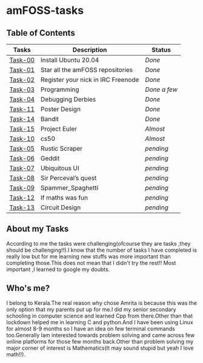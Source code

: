 # amFOSS-tasks
## Table of Contents
|Tasks|Description|Status|
|------|------|-------|
|<a href="https://github.com/krishkavya/amfoss-tasks/tree/main/Task-00">Task-00</a> |Install Ubuntu 20.04|*Done*|
|<a href="https://github.com/krishkavya/amfoss-tasks/tree/main/Task-01">Task-01</a> |Star all the amFOSS repositories|*Done*|
|<a href="https://github.com/krishkavya/amfoss-tasks/tree/main/Task-02">Task-02</a> |Register your nick in IRC Freenode|*Done*|
|<a href="https://github.com/krishkavya/amfoss-tasks/tree/main/Task-03">Task-03</a> |Programming|*Done a few*|
|<a href="https://github.com/krishkavya/amfoss-tasks/tree/main/Task-04">Task-04</a> |Debugging Derbies|*Done*|
|<a href="https://github.com/krishkavya/amfoss-tasks/tree/main/Task-11">Task-11</a> | Poster Design|*Done*|
|<a href="https://github.com/krishkavya/amfoss-tasks/tree/main/Task-14">Task-14</a> | Bandit|*Done*|
|<a href="https://github.com/krishkavya/amfoss-tasks/tree/main/Task-15">Task-15</a> |Project Euler|*Almost*|
|<a href="https://github.com/krishkavya/amfoss-tasks/tree/main/Task-10">Task-10</a> |cs50|*Almost*|
|<a href="https://github.com/krishkavya/amfoss-tasks/tree/main/Task-05">Task-05</a> |Rustic Scraper|*pending*|
|<a href="https://github.com/krishkavya/amfoss-tasks/tree/main/Task-06">Task-06</a> |Geddit|*pending*|
|<a href="https://github.com/krishkavya/amfoss-tasks/tree/main/Task-07">Task-07</a> |Ubiquitous UI|*pending*|
|<a href="https://github.com/krishkavya/amfoss-tasks/tree/main/Task-08">Task-08</a> |Sir Perceval’s quest |*pending*|
|<a href="https://github.com/krishkavya/amfoss-tasks/tree/main/Task-09">Task-09</a> |Spammer_Spaghetti |*pending*|
|<a href="https://github.com/krishkavya/amfoss-tasks/tree/main/Task-12">Task-12</a> | If maths was fun |*pending* |
|<a href="https://github.com/krishkavya/amfoss-tasks/tree/main/Task-13">Task-13</a> |Circuit Design |*pending*|

## About my Tasks
According to me the tasks were challenging(ofcourse they are tasks ,they should be challenging!!).I know that the number of tasks I have completed is really low  but for me learning new stuffs was more important than completing those.This does not mean that I didn't try the rest!! Most important ,I learned to google my doubts.   


## Who's me?
I belong to Kerala.The real reason why chose Amrita is because this was the only option that my parents put up for me.I did my senior secondary schooling in computer science and learned Cpp from there.Other than that lockdown helped me in learning C and python.And I have been using Linux for almost 8-9 months so I have an idea on few terminal commands too.Generally Iam interested towards problem solving and came across few online platforms for those few months back.Other than problem solving my major corner of interest is Mathematics(It may sound stupid but yeah I love math!!).
